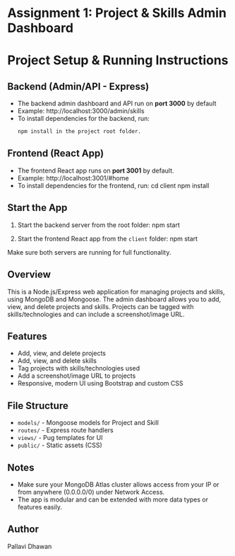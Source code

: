 # Assignment 1: Project & Skills Admin Dashboard
# Project Setup & Running Instructions
## Backend (Admin/API - Express)
- The backend admin dashboard and API run on **port 3000** by default
- Example: http://localhost:3000/admin/skills
- To install dependencies for the backend, run:
   ```bash
   npm install in the project root folder.

## Frontend (React App)
- The frontend React app runs on **port 3001** by default.
- Example: http://localhost:3001/#home
- To install dependencies for the frontend, run:
   cd client
   npm install
   
## Start the App
1. Start the backend server from the root folder:
    npm start
   
2. Start the frontend React app from the `client` folder:
    npm start
    
Make sure both servers are running for full functionality.
## Overview
This is a Node.js/Express web application for managing projects and skills, using MongoDB and Mongoose. The admin dashboard allows you to add, view, and delete projects and skills. Projects can be tagged with skills/technologies and can include a screenshot/image URL.

## Features
- Add, view, and delete projects
- Add, view, and delete skills
- Tag projects with skills/technologies used
- Add a screenshot/image URL to projects
- Responsive, modern UI using Bootstrap and custom CSS
   
## File Structure
- `models/` - Mongoose models for Project and Skill
- `routes/` - Express route handlers
- `views/` - Pug templates for UI
- `public/` - Static assets (CSS)

## Notes
- Make sure your MongoDB Atlas cluster allows access from your IP or from anywhere (0.0.0.0/0) under Network Access.
- The app is modular and can be extended with more data types or features easily.

## Author
Pallavi Dhawan
